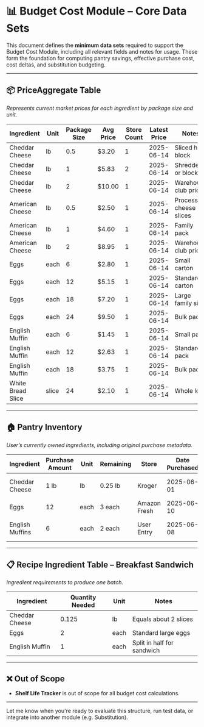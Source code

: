 # 📊 Budget Cost Module – Core Data Sets

This document defines the **minimum data sets** required to support the Budget Cost Module, including all relevant fields and notes for usage. These form the foundation for computing pantry savings, effective purchase cost, cost deltas, and substitution budgeting.

---

## 📦 PriceAggregate Table

*Represents current market prices for each ingredient by package size and unit.*

| Ingredient        | Unit  | Package Size | Avg Price | Store Count | Latest Price | Notes                   |
| ----------------- | ----- | ------------ | --------- | ----------- | ------------ | ----------------------- |
| Cheddar Cheese    | lb    | 0.5          | \$3.20    | 1           | 2025-06-14   | Sliced half block       |
| Cheddar Cheese    | lb    | 1            | \$5.83    | 2           | 2025-06-14   | Shredded or block       |
| Cheddar Cheese    | lb    | 2            | \$10.00   | 1           | 2025-06-14   | Warehouse club price    |
| American Cheese   | lb    | 0.5          | \$2.50    | 1           | 2025-06-14   | Processed cheese slices |
| American Cheese   | lb    | 1            | \$4.60    | 1           | 2025-06-14   | Family pack             |
| American Cheese   | lb    | 2            | \$8.95    | 1           | 2025-06-14   | Warehouse club price    |
| Eggs              | each  | 6            | \$2.80    | 1           | 2025-06-14   | Small carton            |
| Eggs              | each  | 12           | \$5.15    | 1           | 2025-06-14   | Standard carton         |
| Eggs              | each  | 18           | \$7.20    | 1           | 2025-06-14   | Large family size       |
| Eggs              | each  | 24           | \$9.50    | 1           | 2025-06-14   | Bulk pack               |
| English Muffin    | each  | 6            | \$1.45    | 1           | 2025-06-14   | Small pack              |
| English Muffin    | each  | 12           | \$2.63    | 1           | 2025-06-14   | Standard pack           |
| English Muffin    | each  | 18           | \$3.75    | 1           | 2025-06-14   | Bulk pack               |
| White Bread Slice | slice | 24           | \$2.10    | 1           | 2025-06-14   | Whole loaf              |

---

## 🏠 Pantry Inventory

*User’s currently owned ingredients, including original purchase metadata.*

| Ingredient      | Purchase Amount | Unit | Remaining | Store        | Date Purchased | Purchase Price | Notes                      |
| --------------- | --------------- | ---- | --------- | ------------ | -------------- | -------------- | -------------------------- |
| Cheddar Cheese  | 1 lb            | lb   | 0.25 lb   | Kroger       | 2025-06-01     | \$5.83         | Sliced block, refrigerated |
| Eggs            | 12              | each | 3 each    | Amazon Fresh | 2025-06-10     | \$5.15         | Large eggs, carton         |
| English Muffins | 6               | each | 2 each    | User Entry   | 2025-06-08     | \$1.45         | Leftovers from 6-pack      |

---

## 📋 Recipe Ingredient Table – Breakfast Sandwich

*Ingredient requirements to produce one batch.*

| Ingredient     | Quantity Needed | Unit | Notes                      |
| -------------- | --------------- | ---- | -------------------------- |
| Cheddar Cheese | 0.125           | lb   | Equals about 2 slices      |
| Eggs           | 2               | each | Standard large eggs        |
| English Muffin | 1               | each | Split in half for sandwich |

---

## ❌ Out of Scope

* **Shelf Life Tracker** is out of scope for all budget cost calculations.

---

Let me know when you're ready to evaluate this structure, run test data, or integrate into another module (e.g. Substitution).
